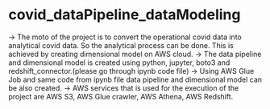 # covid_dataPipeline_dataModeling

-> The moto of the project is to convert the operational covid data into analytical covid data. So the analytical process can be done. This is achieved by creating dimensional model on AWS cloud.
-> The data pipeline and dimensional model is created using python, jupyter, boto3 and redshift_connector.(please go through ipynb code file) 
-> Using AWS Glue Job and same code from ipynb file data pipeline and dimensional model can be also created.
-> AWS services that is used for the execution of the project are AWS S3, AWS Glue crawler, AWS Athena, AWS Redshift.
